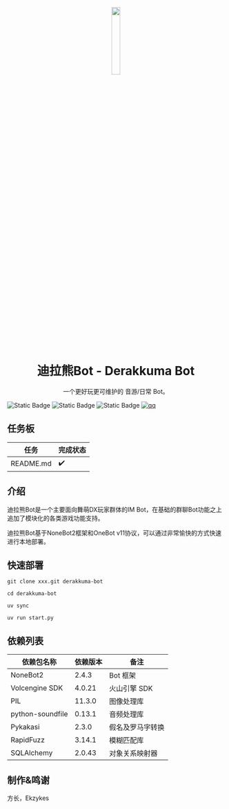 <div align="center">

<img src="docs/dxkuma.png" width="20%">

# 迪拉熊Bot - Derakkuma Bot

一个更好玩更可维护的 音游/日常 Bot。

</div>

![Static Badge](https://img.shields.io/badge/Ver-KM25.39--A-blue)
![Static Badge](https://img.shields.io/badge/License-AGPLv3-orange)
![Static Badge](https://img.shields.io/badge/CPython-3.12%2B-green)
[![qq](https://img.shields.io/badge/2689340931-gray?logo=qq&style=social)](https://qm.qq.com/cgi-bin/qm/qr?k=LyQOTRI7ViXYSTg0zbS2sGgcmkbYrxbP)

## 任务板

| 任务        | 完成状态 |
|-----------|------|
| README.md | ✔️   |

## 介绍

迪拉熊Bot是一个主要面向舞萌DX玩家群体的IM Bot，在基础的群聊Bot功能之上追加了模块化的各类游戏功能支持。

迪拉熊Bot基于NoneBot2框架和OneBot v11协议，可以通过非常愉快的方式快速进行本地部署。

## 快速部署

```shell
git clone xxx.git derakkuma-bot

cd derakkuma-bot

uv sync

uv run start.py
```

## 依赖列表

| 依赖包名称            | 依赖版本   | 备注       |
|------------------|--------|----------|
| NoneBot2         | 2.4.3 | Bot 框架    |
| Volcengine SDK   | 4.0.21 | 火山引擎 SDK |
| PIL              | 11.3.0 | 图像处理库    |
| python-soundfile | 0.13.1 | 音频处理库    |
| Pykakasi         | 2.3.0 | 假名及罗马字转换  |
| RapidFuzz        | 3.14.1 | 模糊匹配库    |
| SQLAlchemy       | 2.0.43 | 对象关系映射器  |

## 制作&鸣谢

方长，Ekzykes